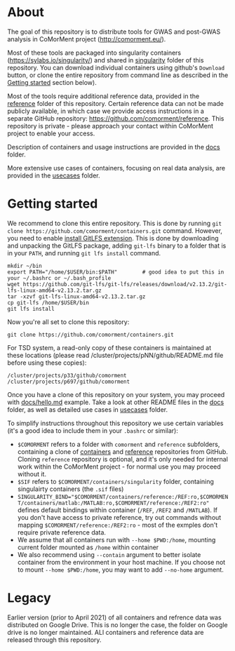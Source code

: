 # About

The goal of this repository is to distribute tools for GWAS and post-GWAS analysis in CoMorMent project (http://comorment.eu/).

Most of these tools are packaged into singularity containers (https://sylabs.io/singularity/) and shared in [singularity](singularity) folder of this repository. You can download individual containers using github's ``Download`` button, or clone the entire repository from command line as described in the [Getting started](#getting-started) section below).

Most of the tools require additional reference data, provided in the [reference](reference) folder of this repository.
Certain reference data can not be made publicly available, in which case we provide access instructions in a separate GitHub repository:
https://github.com/comorment/reference. This repository is private - please approach your contact within CoMorMent project to enable your access.

Description of containers and usage instructions are provided in the [docs](docs) folder.

More extensive use cases of containers, focusing on real data analysis, are provided in the [usecases](usecases) folder.

# Getting started

We recommend to clone this entire repository. This is done by running ``git clone https://github.com/comorment/containers.git`` command. 
However, you need to enable [install GitLFS extension](https://git-lfs.github.com/).
This is done by downloading and unpacking the GitLFS package, adding ``git-lfs`` binary to a folder that is in your ``PATH``, and running
``git lfs install`` command.

```
mkdir ~/bin
export PATH="/home/$USER/bin:$PATH"        # good idea to put this in your ~/.bashrc or ~/.bash_profile
wget https://github.com/git-lfs/git-lfs/releases/download/v2.13.2/git-lfs-linux-amd64-v2.13.2.tar.gz
tar -xzvf git-lfs-linux-amd64-v2.13.2.tar.gz
cp git-lfs /home/$USER/bin
git lfs install
```

Now you're all set to clone this repository:
```
git clone https://github.com/comorment/containers.git
```

For TSD system, a read-only copy of these containers is maintained at these locations
(please read /cluster/projects/pNN/github/README.md file before using these copies):
```
/cluster/projects/p33/github/comorment
/cluster/projects/p697/github/comorment
```

Once you have a clone of this repository on your system, you may proceed with [docs/hello.md](docs/hello.md) example.
Take a look at other README files in the [docs](docs/README.md) folder, as well as detailed use cases in [usecases](usecases/README.md) folder.

To simplify instructions throughout this repository we use certain variables (it's a good idea to include them in your ``.bashrc`` or similar):
* ``$COMORMENT`` refers to a folder with ``comorment`` and ``reference`` subfolders, containing a clone of [containers](https://github.com/comorment/containers) and [reference](https://github.com/comorment/reference) repositories from GitHub. Cloning ``reference`` repository is optional, and it's only needed for internal work within the CoMorMent project - for normal use you may proceed without it.
* ``$SIF`` refers to ``$COMORMENT/containers/singularity`` folder, containing singulairty containers (the ``.sif`` files)
* ``SINGULARITY_BIND="$COMORMENT/containers/reference:/REF:ro,$COMORMENT/containers/matlab:/MATLAB:ro,$COMORMENT/reference:/REF2:ro"`` defines default bindings within container (``/REF``, ``/REF2`` and ``/MATLAB``). If you don't have access to private reference, try out commands without mapping ``$COMORMENT/reference:/REF2:ro`` - most of the exmples don't require private reference data.
* We assume that all containers run with ``--home $PWD:/home``, mounting current folder mounted as ``/home`` within container
* We also recommend using ``--contain`` argument to better isolate container from the environment in your host machine. If you choose not to mount ``--home $PWD:/home``, you may want to add ``--no-home`` argument.
 
# Legacy

Earlier version (prior to April 2021) of all containers and refrence data was distributed on Google Drive. This is no longer the case, the folder on Google drive is no longer maintained. ALl containers and reference data are released through this repository.



